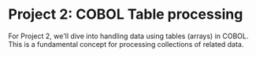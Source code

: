 # Project 2: COBOL Table processing

For Project 2, we'll dive into handling data using tables (arrays) in COBOL. 
This is a fundamental concept for processing collections of related data.
